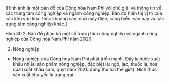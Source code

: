 [Hình ảnh là một bản đồ của Cộng hòa Nam Phi với chú giải và thông tin về các trung tâm công nghiệp và ngành công nghiệp. Bản đồ hiển thị vị trí của các khu vực khai thác khoáng sản, nhà máy điện, cảng biển, sân bay và các trung tâm công nghiệp khác.]

Hình 30.2. Bản đồ phân bố một số trung tâm công nghiệp và ngành công nghiệp của Cộng hòa Nam Phi năm 2020

2. Nông nghiệp

- Nông nghiệp của Cộng hòa Nam Phi phát triển mạnh. Đây là nước xuất khẩu nhiều sản phẩm nông nghiệp, đặc biệt là: ngô, lạc, thuốc lá, hoa quả (xuất khẩu cam, quýt năm 2020 đứng thứ hai thế giới). Hình thức sản xuất chủ yếu là trang trại.